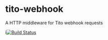 # tito-webhook
A HTTP middleware for Tito webhook requests

i[![Build Status](https://travis-ci.org/joshgillies/tito-webhook.svg)](https://travis-ci.org/joshgillies/tito-webhook)
